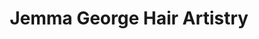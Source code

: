 ---
title: "Jemma George Hair Artistry"
url: /chandlers-ford/jemma-george-hair-artistry/
shop: hairdresser
---